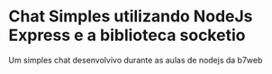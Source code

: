 # Chat Simples utilizando NodeJs Express e a biblioteca socketio


Um simples chat desenvolvivo durante as aulas de nodejs da b7web
